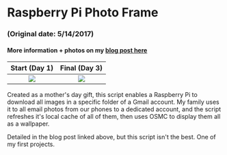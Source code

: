 # Raspberry Pi Photo Frame 
### (Original date: 5/14/2017)
#### More information + photos on my [blog post here](https://benmitchinson.com/2017/05/14/Mothers-Day-Photo-Frame/)

Start (Day 1)             |  Final (Day 3)
:-------------------------:|:-------------------------:
![](https://res.cloudinary.com/dheqbiqti/image/upload/v1544512046/Projects/PhotoFrame/IMG_0229.jpg)  |  ![](https://res.cloudinary.com/dheqbiqti/image/upload/v1544512051/Projects/PhotoFrame/IMG_0405.jpg)

Created as a mother's day gift, this script enables a Raspberry Pi to download all images in a specific folder of a Gmail account. My family uses it to all email photos from our phones to a dedicated account, and the script refreshes it's local cache of all of them, then uses OSMC to display them all as a wallpaper.

Detailed in the blog post linked above, but this script isn't the best. One of my first projects.
